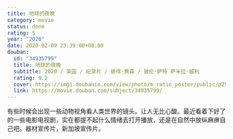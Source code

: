 ```yaml
---
title: 地球的夜晚
category: movie
status: done
rating: 5
year: "2020"
date: 2020-02-09 23:39:00+08:00
douban:
  id: "34935799"
  title: 地球的夜晚
  subtitle: 2020 / 英国 / 纪录片 / 彼得·费森 / 玻伦·萨特 萨米拉·威利
  rating: 9.2
  cover: https://img1.doubanio.com/view/photo/m_ratio_poster/public/p2582866849.jpg
  link: https://movie.douban.com/subject/34935799/
---
```


有些时候会出现一些动物视角看人类世界的镜头。让人无比心酸。最近看着下好了的一些电影电视剧，实在都提不起什么情绪去打开播放，还是在自然中放纵麻痹自己吧。器材宣传片，新加坡宣传片。
